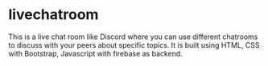 # livechatroom
This is a live chat room like Discord where you can use different chatrooms to discuss with your peers about specific topics. It is built using HTML, CSS with Bootstrap, Javascript with firebase as backend.
